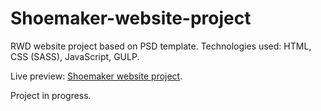 # Shoemaker-website-project
RWD website project based on PSD template. Technologies used: HTML, CSS (SASS), JavaScript, GULP.

Live preview: <a href="https://michaldec1984.github.io/Shoemaker-website-project/">Shoemaker website project</a>.

Project in progress.
